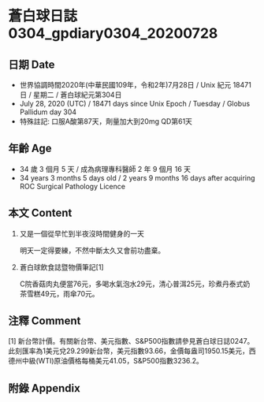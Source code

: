 [_metadata_:encoding]: - "utf-8"
[_metadata_:language]: - "zh-Hant-TW"
[_metadata_:fileformat]: - "markdown"
[_metadata_:MIME_type]: - "text/plain"
[_metadata_:markdown_version]: - "commonmark version 0.29"
[_metadata_:markdown_spec]: - "https://spec.commonmark.org/0.29/"

# 蒼白球日誌0304_gpdiary0304_20200728 #

## 日期 Date ##

* 世界協調時間2020年(中華民國109年，令和2年)7月28日 / Unix 紀元 18471 日 / 星期二 / 蒼白球紀元第304日
* July 28, 2020 (UTC) / 18471 days since Unix Epoch / Tuesday / Globus Pallidum day 304
* 特殊註記: 口服A酸第87天，劑量加大到20mg QD第61天

## 年齡 Age ##

* 34 歲 3 個月 5 天 / 成為病理專科醫師 2 年 9 個月 16 天
* 34 years 3 months 5 days old / 2 years 9 months 16 days after acquiring ROC Surgical Pathology Licence

## 本文 Content ##

1. 又是一個從早忙到半夜沒時間健身的一天

    明天一定得要練，不然中斷太久又會前功盡棄。

2. 蒼白球飲食誌暨物價筆記[1]

    C院香菇肉丸便當76元，多喝水氣泡水29元，清心普洱25元，珍煮丹泰式奶茶雪糕49元，雨傘70元。

## 注釋 Comment ##

[1] 新台幣計價。有關新台幣、美元指數、S&P500指數請參見蒼白球日誌0247。此刻匯率為1美元兌29.299新台幣，美元指數93.66，金價每盎司1950.15美元，西德州中級(WTI)原油價格每桶美元41.05，S&P500指數3236.2。

## 附錄 Appendix ##

